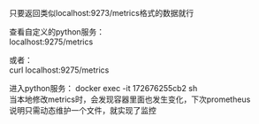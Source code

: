 只要返回类似localhost:9273/metrics格式的数据就行

查看自定义的python服务：  
localhost:9275/metrics  

或者：  
curl localhost:9275/metrics


进入python服务：  docker exec -it 172676255cb2 sh  
当本地修改metrics时，会发现容器里面也发生变化，下次prometheus  
说明只需动态维护一个文件，就实现了监控  